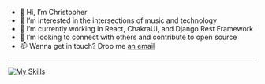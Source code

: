 - 👋 Hi, I’m Christopher
- 👀 I’m interested in the intersections of music and technology
- 🌱 I’m currently working in React, ChakraUI, and Django Rest Framework
- 💞️ I’m looking to connect with others and contribute to open source
- 📫 Wanna get in touch? Drop me [an email](mailto:chris@unlockyoursound.com)

___

[![My Skills](https://skillicons.dev/icons?i=py,react,vscode,css,aws,cloudflare,django,github,js,html,postman,wordpress)](https://skillicons.dev)

<!---
carvalhochris/carvalhochris is a ✨ special ✨ repository because its `README.md` (this file) appears on your GitHub profile.
You can click the Preview link to take a look at your changes.
--->
